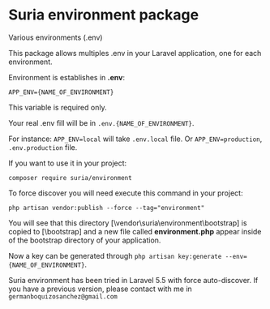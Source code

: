 # Suria environment package
Various environments (.env)

This package allows multiples .env in your Laravel application, one for each environment.

Environment is establishes in __.env__: 

```APP_ENV={NAME_OF_ENVIRONMENT}```

This variable is required only.

Your real .env fill will be in ```.env.{NAME_OF_ENVIRONMENT}```.

For instance: ```APP_ENV=local``` will take ```.env.local``` file. Or ```APP_ENV=production```, ```.env.production``` file.

If you want to use it in your project:

```composer require suria/environment```

To force discover you will need execute this command in your project:

```php artisan vendor:publish --force --tag="environment"```

You will see that this directory [\vendor\suria\environment\bootstrap] is copied to [\bootstrap] and a new file called __environment.php__
appear inside of the bootstrap directory of your application.

Now a key can be generated through ```php artisan key:generate --env={NAME_OF_ENVIRONMENT}```.

Suria environment has been tried in Laravel 5.5 with force auto-discover. If you have a previous version,
please contact with me in ```germanboquizosanchez@gmail.com```
